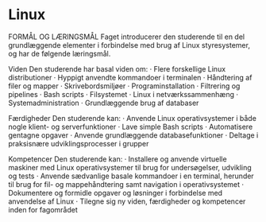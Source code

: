 # Linux
FORMÅL OG LÆRINGSMÅL
Faget introducerer den studerende til en del grundlæggende elementer i forbindelse med brug af Linux styresystemer, og har de følgende læringsmål.

Viden
Den studerende har basal viden om:
· Flere forskellige Linux distributioner
· Hyppigt anvendte kommandoer i terminalen
· Håndtering af filer og mapper
· Skrivebordsmiljøer
· Programinstallation
· Filtrering og pipelines
· Bash scripts
· Filsystemet
· Linux i netværkssammenhæng
· Systemadministration
· Grundlæggende brug af databaser

Færdigheder
Den studerende kan:
· Anvende Linux operativsystemer i både nogle klient- og serverfunktioner
· Lave simple Bash scripts
· Automatisere gentagne opgaver
· Anvende grundlæggende databasefunktioner
· Deltage i praksisnære udviklingsprocesser i grupper

Kompetencer
Den studerende kan:
· Installere og anvende virtuelle maskiner med Linux operativsystemer til brug for undersøgelser, udvikling og tests
· Anvende sædvanlige basale kommandoer i en terminal, herunder til brug for fil- og mappehåndtering samt navigation i operativsystemet
· Dokumentere og formidle opgaver og løsninger i forbindelse med anvendelse af Linux
· Tilegne sig ny viden, færdigheder og kompetencer inden for fagområdet
